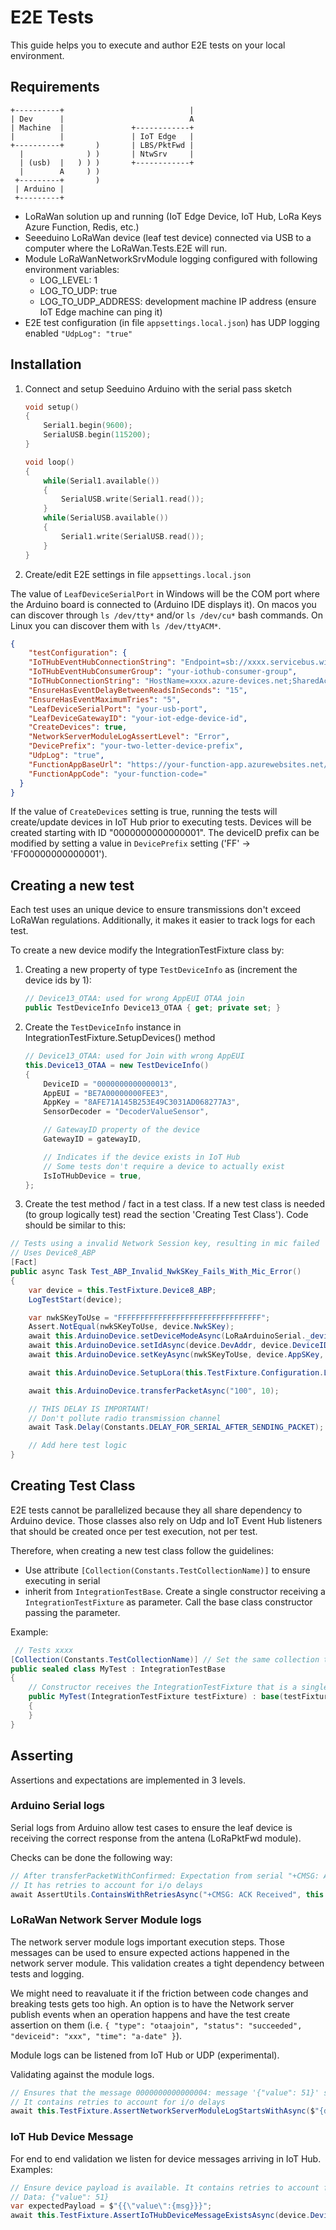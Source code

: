 # E2E Tests

This guide helps you to execute and author E2E tests on your local environment.

## Requirements

```ascii
+----------+                            |
| Dev      |                            A
| Machine  |               +------------+
|          |               | IoT Edge   |
+----------+       )       | LBS/PktFwd |
  |              ) )       | NtwSrv     |
  | (usb)  |   ) ) )       +------------+
  |        A     ) )
 +---------+       )
 | Arduino |
 +---------+
```

* LoRaWan solution up and running (IoT Edge Device, IoT Hub, LoRa Keys Azure Function, Redis, etc.)
* Seeeduino LoRaWan device (leaf test device) connected via USB to a computer where the LoRaWan.Tests.E2E will run.
* Module LoRaWanNetworkSrvModule logging configured with following environment variables:
  * LOG_LEVEL: 1
  * LOG_TO_UDP: true
  * LOG_TO_UDP_ADDRESS: development machine IP address (ensure IoT Edge machine can ping it)
* E2E test configuration (in file `appsettings.local.json`) has UDP logging enabled `"UdpLog": "true"`

## Installation

1. Connect and setup Seeduino Arduino with the serial pass sketch

    ```c
    void setup()
    {
        Serial1.begin(9600);
        SerialUSB.begin(115200);
    }

    void loop()
    {
        while(Serial1.available())
        {
            SerialUSB.write(Serial1.read());
        }
        while(SerialUSB.available())
        {
            Serial1.write(SerialUSB.read());
        }
    }
    ```

2. Create/edit E2E settings in file `appsettings.local.json`

The value of `LeafDeviceSerialPort` in Windows will be the COM port where the Arduino board is connected to (Arduino IDE displays it). On macos you can discover through `ls /dev/tty*` and/or `ls /dev/cu*` bash commands. On Linux you can discover them with `ls /dev/ttyACM*`.

```json
{ 
    "testConfiguration": {
    "IoTHubEventHubConnectionString": "Endpoint=sb://xxxx.servicebus.windows.net/;SharedAccessKeyName=iothubowner;SharedAccessKey=xxx;EntityPath=xxxxx",
    "IoTHubEventHubConsumerGroup": "your-iothub-consumer-group",
    "IoTHubConnectionString": "HostName=xxxx.azure-devices.net;SharedAccessKeyName=iothubowner;SharedAccessKey=xxx",
    "EnsureHasEventDelayBetweenReadsInSeconds": "15",
    "EnsureHasEventMaximumTries": "5",
    "LeafDeviceSerialPort": "your-usb-port",
    "LeafDeviceGatewayID": "your-iot-edge-device-id",
    "CreateDevices": true,
    "NetworkServerModuleLogAssertLevel": "Error",
    "DevicePrefix": "your-two-letter-device-prefix",
    "UdpLog": "true",
    "FunctionAppBaseUrl": "https://your-function-app.azurewebsites.net/api/",
    "FunctionAppCode": "your-function-code="
  }
}
```

If the value of `CreateDevices` setting is true, running the tests will create/update devices in IoT Hub prior to executing tests. Devices will be created starting with ID "0000000000000001". The deviceID prefix can be modified by setting a value in `DevicePrefix` setting ('FF' &rarr; 'FF00000000000001').

## Creating a new test

Each test uses an unique device to ensure transmissions don't exceed LoRaWan regulations. Additionally, it makes it easier to track logs for each test.

To create a new device modify the IntegrationTestFixture class by:

1. Creating a new property of type `TestDeviceInfo` as (increment the device ids by 1):

    ```c#
    // Device13_OTAA: used for wrong AppEUI OTAA join
    public TestDeviceInfo Device13_OTAA { get; private set; }
    ```

2. Create the `TestDeviceInfo` instance in IntegrationTestFixture.SetupDevices() method

    ```c#
    // Device13_OTAA: used for Join with wrong AppEUI
    this.Device13_OTAA = new TestDeviceInfo()
    {
        DeviceID = "0000000000000013",
        AppEUI = "BE7A00000000FEE3",
        AppKey = "8AFE71A145B253E49C3031AD068277A3",
        SensorDecoder = "DecoderValueSensor",

        // GatewayID property of the device
        GatewayID = gatewayID,

        // Indicates if the device exists in IoT Hub
        // Some tests don't require a device to actually exist
        IsIoTHubDevice = true,
    };
    ```

3. Create the test method / fact in a test class. If a new test class is needed (to group logically test) read the section 'Creating Test Class'). Code should be similar to this:

```c#
// Tests using a invalid Network Session key, resulting in mic failed
// Uses Device8_ABP
[Fact]
public async Task Test_ABP_Invalid_NwkSKey_Fails_With_Mic_Error()
{
    var device = this.TestFixture.Device8_ABP;
    LogTestStart(device);

    var nwkSKeyToUse = "FFFFFFFFFFFFFFFFFFFFFFFFFFFFFFFF";
    Assert.NotEqual(nwkSKeyToUse, device.NwkSKey);
    await this.ArduinoDevice.setDeviceModeAsync(LoRaArduinoSerial._device_mode_t.LWABP);
    await this.ArduinoDevice.setIdAsync(device.DevAddr, device.DeviceID, null);
    await this.ArduinoDevice.setKeyAsync(nwkSKeyToUse, device.AppSKey, null);

    await this.ArduinoDevice.SetupLora(this.TestFixture.Configuration.LoraRegion);

    await this.ArduinoDevice.transferPacketAsync("100", 10);

    // THIS DELAY IS IMPORTANT!
    // Don't pollute radio transmission channel
    await Task.Delay(Constants.DELAY_FOR_SERIAL_AFTER_SENDING_PACKET);

    // Add here test logic
}
```

## Creating Test Class

E2E tests cannot be parallelized because they all share dependency to Arduino device. Those classes also rely on Udp and IoT Event Hub listeners that should be created once per test execution, not per test.

Therefore, when creating a new test class follow the guidelines:

* Use attribute `[Collection(Constants.TestCollectionName)]` to ensure executing in serial
* inherit from `IntegrationTestBase`. Create a single constructor receiving a  `IntegrationTestFixture` as parameter. Call the base class constructor passing the parameter.

Example:

```c#
 // Tests xxxx
[Collection(Constants.TestCollectionName)] // Set the same collection to ensure execution in serial
public sealed class MyTest : IntegrationTestBase
{
    // Constructor receives the IntegrationTestFixture that is a singleton
    public MyTest(IntegrationTestFixture testFixture) : base(testFixture)
    {
    }
}
```

## Asserting

Assertions and expectations are implemented in 3 levels.

### Arduino Serial logs

Serial logs from Arduino allow test cases to ensure the leaf device is receiving the correct response from the antena (LoRaPktFwd module).

Checks can be done the following way:

```c#
// After transferPacketWithConfirmed: Expectation from serial "+CMSG: ACK Received"
// It has retries to account for i/o delays
await AssertUtils.ContainsWithRetriesAsync("+CMSG: ACK Received", this.ArduinoDevice.SerialLogs);
```

### LoRaWan Network Server Module logs

The network server module logs important execution steps. Those messages can be used to ensure expected actions happened in the network server module. This validation creates a tight dependency between tests and logging.

We might need to reavaluate it if the friction between code changes and breaking tests gets too high. An option is to have the Network server publish events when an operation happens and have the test create assertion on them (i.e. `{ "type": "otaajoin", "status": "succeeded", "deviceid": "xxx", "time": "a-date" }`).

Module logs can be listened from IoT Hub or UDP (experimental).

Validating against the module logs.

```c#
// Ensures that the message 0000000000000004: message '{"value": 51}' sent to hub is logged
// It contains retries to account for i/o delays
await this.TestFixture.AssertNetworkServerModuleLogStartsWithAsync($"{device.DeviceID}: message '{{\"value\":{msg}}}' sent to hub");

```

### IoT Hub Device Message

For end to end validation we listen for device messages arriving in IoT Hub. Examples:

```c#
// Ensure device payload is available. It contains retries to account for i/o delays
// Data: {"value": 51}
var expectedPayload = $"{{\"value\":{msg}}}";
await this.TestFixture.AssertIoTHubDeviceMessageExistsAsync(device.DeviceID, expectedPayload);
```
